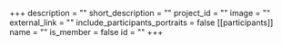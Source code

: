 +++
description = ""
short_description = ""
project_id = ""
image = ""
external_link = ""
include_participants_portraits = false
[[participants]]
    name = ""
    is_member = false
    id = ""
+++
